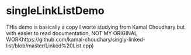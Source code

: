# singleLinkListDemo
THis demo is basically a copy I worte studying from Kamal Choudhary but with easier to read documentation, NOT MY ORIGINAL WORKhttps://github.com/kamal-choudhary/singly-linked-list/blob/master/Linked%20List.cpp)
